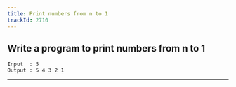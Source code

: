 ```yaml
---
title: Print numbers from n to 1
trackId: 2710
---
```


## Write a program to print numbers from n to 1

```
Input  : 5
Output : 5 4 3 2 1
```

---
